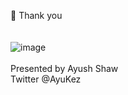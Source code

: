 🌟 Thank you <br>
<br>
<br>
![image](https://pbs.twimg.com/profile_images/1081452001299492864/KXk5KG7e_400x400.jpg)<br>
<br>
Presented by Ayush Shaw<br>
Twitter     <subtitle>@AyuKez</subtitle>